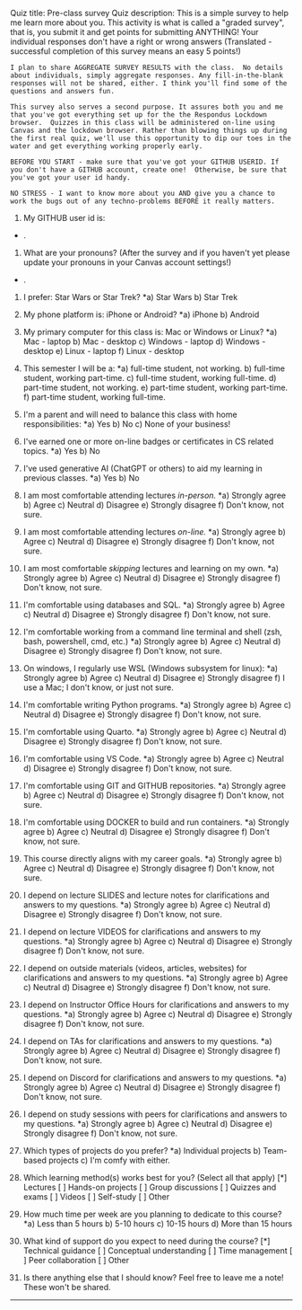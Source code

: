 Quiz title: Pre-class survey
Quiz description: This is a simple survey to help me learn more about you. This activity is what is called a "graded survey", that is, you submit it and get points for submitting ANYTHING! Your individual responses don't have a right or wrong answers  (Translated - successful completion of this survey means an easy 5 points!)

    I plan to share AGGREGATE SURVEY RESULTS with the class.  No details about individuals, simply aggregate responses. Any fill-in-the-blank responses will not be shared, either. I think you'll find some of the questions and answers fun.

    This survey also serves a second purpose. It assures both you and me that you've got everything set up for the the Respondus Lockdown browser.  Quizzes in this class will be administered on-line using Canvas and the lockdown browser. Rather than blowing things up during the first real quiz, we'll use this opportunity to dip our toes in the water and get everything working properly early.

    BEFORE YOU START - make sure that you've got your GITHUB USERID. If you don't have a GITHUB account, create one!  Otherwise, be sure that you've got your user id handy.

    NO STRESS - I want to know more about you AND give you a chance to work the bugs out of any techno-problems BEFORE it really matters.

1. My GITHUB user id is:
*  .

1. What are your pronouns?  (After the survey and if you haven't yet please update your pronouns in your Canvas account settings!)
* .

1. I prefer: Star Wars or Star Trek?
*a) Star Wars
b) Star Trek


1. My phone platform is: iPhone or Android?
*a) iPhone
b) Android


1. My primary computer for this class is: Mac or Windows or Linux?
*a) Mac - laptop
b) Mac - desktop
c) Windows - laptop
d) Windows - desktop
e) Linux - laptop
f) Linux - desktop


1. This semester I will be a:
*a) full-time student, not working.
b) full-time student, working part-time.
c) full-time student, working full-time.
d) part-time student, not working.
e) part-time student, working part-time.
f) part-time student, working full-time.


1. I'm a parent and will need to balance this class with home responsibilities:
*a) Yes
b) No
c) None of your business!


1. I've earned one or more on-line badges or certificates in CS related topics.
*a) Yes
b) No


1. I've used generative AI (ChatGPT or others) to aid my learning in previous classes.
*a) Yes
b) No


1. I am most comfortable attending lectures *in-person.*
*a) Strongly agree
b) Agree
c) Neutral
d) Disagree
e) Strongly disagree
f) Don't know, not sure.


1. I am most comfortable attending lectures *on-line.*
*a) Strongly agree
b) Agree
c) Neutral
d) Disagree
e) Strongly disagree
f) Don't know, not sure.


1. I am most comfortable *skipping* lectures and learning on my own.
*a) Strongly agree
b) Agree
c) Neutral
d) Disagree
e) Strongly disagree
f) Don't know, not sure.


1. I'm comfortable using databases and SQL.
*a) Strongly agree
b) Agree
c) Neutral
d) Disagree
e) Strongly disagree
f) Don't know, not sure.


1. I'm comfortable working from a command line terminal and shell (zsh, bash, powershell, cmd, etc.)
*a) Strongly agree
b) Agree
c) Neutral
d) Disagree
e) Strongly disagree
f) Don't know, not sure.


1. On windows, I regularly use WSL (Windows subsystem for linux):
*a) Strongly agree
b) Agree
c) Neutral
d) Disagree
e) Strongly disagree
f) I use a Mac; I don't know, or just not sure.


1. I'm comfortable writing Python programs.
*a) Strongly agree
b) Agree
c) Neutral
d) Disagree
e) Strongly disagree
f) Don't know, not sure.


1. I'm comfortable using Quarto.
*a) Strongly agree
b) Agree
c) Neutral
d) Disagree
e) Strongly disagree
f) Don't know, not sure.


1. I'm comfortable using VS Code.
*a) Strongly agree
b) Agree
c) Neutral
d) Disagree
e) Strongly disagree
f) Don't know, not sure.


1. I'm comfortable using GIT and GITHUB repositories.
*a) Strongly agree
b) Agree
c) Neutral
d) Disagree
e) Strongly disagree
f) Don't know, not sure.


1. I'm comfortable using DOCKER to build and run containers.
*a) Strongly agree
b) Agree
c) Neutral
d) Disagree
e) Strongly disagree
f) Don't know, not sure.


1. This course directly aligns with my career goals.
*a) Strongly agree
b) Agree
c) Neutral
d) Disagree
e) Strongly disagree
f) Don't know, not sure.


1. I depend on lecture SLIDES and lecture notes for clarifications and answers to my questions.
*a) Strongly agree
b) Agree
c) Neutral
d) Disagree
e) Strongly disagree
f) Don't know, not sure.


1. I depend on lecture VIDEOS for clarifications and answers to my questions.
*a) Strongly agree
b) Agree
c) Neutral
d) Disagree
e) Strongly disagree
f) Don't know, not sure.


1. I depend on outside materials (videos, articles, websites) for clarifications and answers to my questions.
*a) Strongly agree
b) Agree
c) Neutral
d) Disagree
e) Strongly disagree
f) Don't know, not sure.

1. I depend on Instructor Office Hours for clarifications and answers to my questions.
*a) Strongly agree
b) Agree
c) Neutral
d) Disagree
e) Strongly disagree
f) Don't know, not sure.

1. I depend on TAs for clarifications and answers to my questions.
*a) Strongly agree
b) Agree
c) Neutral
d) Disagree
e) Strongly disagree
f) Don't know, not sure.


1. I depend on Discord for clarifications and answers to my questions.
*a) Strongly agree
b) Agree
c) Neutral
d) Disagree
e) Strongly disagree
f) Don't know, not sure.


1. I depend on study sessions with peers for clarifications and answers to my questions.
*a) Strongly agree
b) Agree
c) Neutral
d) Disagree
e) Strongly disagree
f) Don't know, not sure.


1. Which types of projects do you prefer?
*a) Individual projects
b) Team-based projects
c) I'm comfy with either.


1. Which learning method(s) works best for you? (Select all that apply)
[*] Lectures
[ ] Hands-on projects
[ ] Group discussions
[ ] Quizzes and exams
[ ] Videos
[ ] Self-study
[ ] Other


1. How much time per week are you planning to dedicate to this course?
*a) Less than 5 hours
b) 5-10 hours
c) 10-15 hours
d) More than 15 hours


1. What kind of support do you expect to need during the course?
[*] Technical guidance
[ ] Conceptual understanding 
[ ] Time management
[ ] Peer collaboration 
[ ] Other


1. Is there anything else that I should know?  Feel free to leave me a note!  These won't be shared.
____
